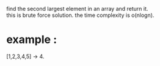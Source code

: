 find the second largest element in an array and return it.  
this is brute force solution. the time complexity is o(nlogn).  
# example :

[1,2,3,4,5] -> 4.
